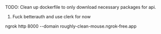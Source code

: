 TODO: Clean up dockerfile to only download necessary packages for api.

1. Fuck betterauth and use clerk for now

ngrok http 8000 --domain roughly-clean-mouse.ngrok-free.app
